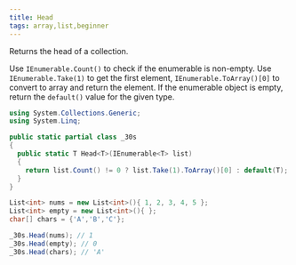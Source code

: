 ```yaml
---
title: Head
tags: array,list,beginner
---
```


Returns the head of a collection.

Use `IEnumerable.Count()` to check if the enumerable is non-empty.
Use `IEnumerable.Take(1)` to get the first element, `IEnumerable.ToArray()[0]` to convert to array and return the element.
If the enumerable object is empty, return the `default()` value for the given type.

```csharp
using System.Collections.Generic;
using System.Linq;

public static partial class _30s 
{
  public static T Head<T>(IEnumerable<T> list) 
  {
    return list.Count() != 0 ? list.Take(1).ToArray()[0] : default(T);
  }
}
```

```csharp
List<int> nums = new List<int>(){ 1, 2, 3, 4, 5 };
List<int> empty = new List<int>(){ };
char[] chars = {'A','B','C'};

_30s.Head(nums); // 1
_30s.Head(empty); // 0
_30s.Head(chars); // 'A'
```
